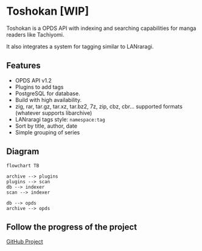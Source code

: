 # Toshokan \[WIP\]

Toshokan is a OPDS API with indexing and searching capabilities for manga readers like Tachiyomi.

It also integrates a system for tagging similar to LANraragi.

## Features

- OPDS API v1.2
- Plugins to add tags
- PostgreSQL for database.
- Build with high availability.
- zig, rar, tar.gz, tar.xz, tar.bz2, 7z, zip, cbz, cbr... supported formats (whatever supports libarchive)
- LANraragi tags style: `namespace:tag`
- Sort by title, author, date
- Simple grouping of series

## Diagram

```mermaid
flowchart TB

archive --> plugins
plugins --> scan
db --> indexer
scan --> indexer

db --> opds
archive --> opds
```

## Follow the progress of the project

[GitHub Project](https://github.com/users/Darkness4/projects/2)
